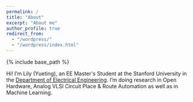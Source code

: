 ```yaml
---
permalink: /
title: "About"
excerpt: "About me"
author_profile: true
redirect_from: 
  - "/wordpress/"
  - "/wordpress/index.html"
---
```


{% include base_path %}

Hi! I’m Lily (Yueting), an EE Master's Student at the Stanford University in the [Department of Electrical Engineering](https://ee.stanford.edu/). I’m doing research in Open Hardware, Analog VLSI Circuit Place & Route Automation as well as in Machine Learning. 


